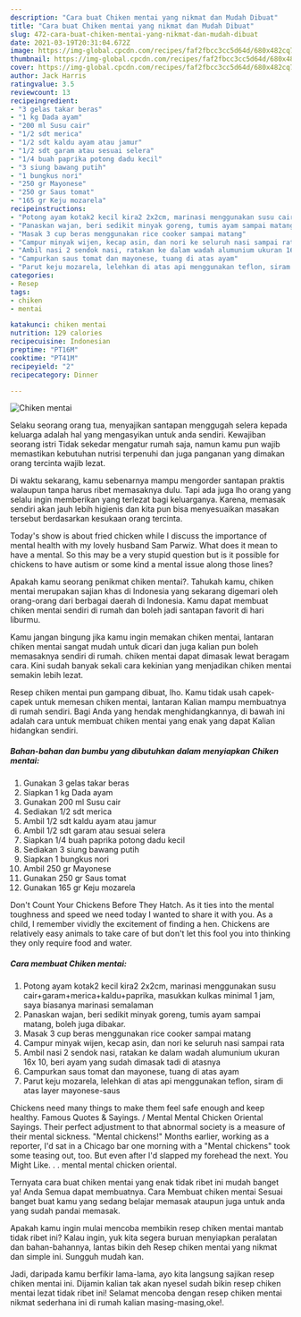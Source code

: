 ```yaml
---
description: "Cara buat Chiken mentai yang nikmat dan Mudah Dibuat"
title: "Cara buat Chiken mentai yang nikmat dan Mudah Dibuat"
slug: 472-cara-buat-chiken-mentai-yang-nikmat-dan-mudah-dibuat
date: 2021-03-19T20:31:04.672Z
image: https://img-global.cpcdn.com/recipes/faf2fbcc3cc5d64d/680x482cq70/chiken-mentai-foto-resep-utama.jpg
thumbnail: https://img-global.cpcdn.com/recipes/faf2fbcc3cc5d64d/680x482cq70/chiken-mentai-foto-resep-utama.jpg
cover: https://img-global.cpcdn.com/recipes/faf2fbcc3cc5d64d/680x482cq70/chiken-mentai-foto-resep-utama.jpg
author: Jack Harris
ratingvalue: 3.5
reviewcount: 13
recipeingredient:
- "3 gelas takar beras"
- "1 kg Dada ayam"
- "200 ml Susu cair"
- "1/2 sdt merica"
- "1/2 sdt kaldu ayam atau jamur"
- "1/2 sdt garam atau sesuai selera"
- "1/4 buah paprika potong dadu kecil"
- "3 siung bawang putih"
- "1 bungkus nori"
- "250 gr Mayonese"
- "250 gr Saus tomat"
- "165 gr Keju mozarela"
recipeinstructions:
- "Potong ayam kotak2 kecil kira2 2x2cm, marinasi menggunakan susu cair+garam+merica+kaldu+paprika, masukkan kulkas minimal 1 jam, saya biasanya marinasi semalaman"
- "Panaskan wajan, beri sedikit minyak goreng, tumis ayam sampai matang, boleh juga dibakar."
- "Masak 3 cup beras menggunakan rice cooker sampai matang"
- "Campur minyak wijen, kecap asin, dan nori ke seluruh nasi sampai rata"
- "Ambil nasi 2 sendok nasi, ratakan ke dalam wadah alumunium ukuran 16x 10, beri ayam yang sudah dimasak tadi di atasnya"
- "Campurkan saus tomat dan mayonese, tuang di atas ayam"
- "Parut keju mozarela, lelehkan di atas api menggunakan teflon, siram di atas layer mayonese-saus"
categories:
- Resep
tags:
- chiken
- mentai

katakunci: chiken mentai 
nutrition: 129 calories
recipecuisine: Indonesian
preptime: "PT16M"
cooktime: "PT41M"
recipeyield: "2"
recipecategory: Dinner

---
```



![Chiken mentai](https://img-global.cpcdn.com/recipes/faf2fbcc3cc5d64d/680x482cq70/chiken-mentai-foto-resep-utama.jpg)

Selaku seorang orang tua, menyajikan santapan menggugah selera kepada keluarga adalah hal yang mengasyikan untuk anda sendiri. Kewajiban seorang istri Tidak sekedar mengatur rumah saja, namun kamu pun wajib memastikan kebutuhan nutrisi terpenuhi dan juga panganan yang dimakan orang tercinta wajib lezat.

Di waktu  sekarang, kamu sebenarnya mampu mengorder santapan praktis walaupun tanpa harus ribet memasaknya dulu. Tapi ada juga lho orang yang selalu ingin memberikan yang terlezat bagi keluarganya. Karena, memasak sendiri akan jauh lebih higienis dan kita pun bisa menyesuaikan masakan tersebut berdasarkan kesukaan orang tercinta. 

Today&#39;s show is about fried chicken while I discuss the importance of mental health with my lovely husband Sam Parwiz. What does it mean to have a mental. So this may be a very stupid question but is it possible for chickens to have autism or some kind a mental issue along those lines?

Apakah kamu seorang penikmat chiken mentai?. Tahukah kamu, chiken mentai merupakan sajian khas di Indonesia yang sekarang digemari oleh orang-orang dari berbagai daerah di Indonesia. Kamu dapat membuat chiken mentai sendiri di rumah dan boleh jadi santapan favorit di hari liburmu.

Kamu jangan bingung jika kamu ingin memakan chiken mentai, lantaran chiken mentai sangat mudah untuk dicari dan juga kalian pun boleh memasaknya sendiri di rumah. chiken mentai dapat dimasak lewat beragam cara. Kini sudah banyak sekali cara kekinian yang menjadikan chiken mentai semakin lebih lezat.

Resep chiken mentai pun gampang dibuat, lho. Kamu tidak usah capek-capek untuk memesan chiken mentai, lantaran Kalian mampu membuatnya di rumah sendiri. Bagi Anda yang hendak menghidangkannya, di bawah ini adalah cara untuk membuat chiken mentai yang enak yang dapat Kalian hidangkan sendiri.

<!--inarticleads1-->

##### Bahan-bahan dan bumbu yang dibutuhkan dalam menyiapkan Chiken mentai:

1. Gunakan 3 gelas takar beras
1. Siapkan 1 kg Dada ayam
1. Gunakan 200 ml Susu cair
1. Sediakan 1/2 sdt merica
1. Ambil 1/2 sdt kaldu ayam atau jamur
1. Ambil 1/2 sdt garam atau sesuai selera
1. Siapkan 1/4 buah paprika potong dadu kecil
1. Sediakan 3 siung bawang putih
1. Siapkan 1 bungkus nori
1. Ambil 250 gr Mayonese
1. Gunakan 250 gr Saus tomat
1. Gunakan 165 gr Keju mozarela


Don&#39;t Count Your Chickens Before They Hatch. As it ties into the mental toughness and speed we need today I wanted to share it with you. As a child, I remember vividly the excitement of finding a hen. Chickens are relatively easy animals to take care of but don&#39;t let this fool you into thinking they only require food and water. 

<!--inarticleads2-->

##### Cara membuat Chiken mentai:

1. Potong ayam kotak2 kecil kira2 2x2cm, marinasi menggunakan susu cair+garam+merica+kaldu+paprika, masukkan kulkas minimal 1 jam, saya biasanya marinasi semalaman
1. Panaskan wajan, beri sedikit minyak goreng, tumis ayam sampai matang, boleh juga dibakar.
1. Masak 3 cup beras menggunakan rice cooker sampai matang
1. Campur minyak wijen, kecap asin, dan nori ke seluruh nasi sampai rata
1. Ambil nasi 2 sendok nasi, ratakan ke dalam wadah alumunium ukuran 16x 10, beri ayam yang sudah dimasak tadi di atasnya
1. Campurkan saus tomat dan mayonese, tuang di atas ayam
1. Parut keju mozarela, lelehkan di atas api menggunakan teflon, siram di atas layer mayonese-saus


Chickens need many things to make them feel safe enough and keep healthy. Famous Quotes &amp; Sayings. / Mental Mental Chicken Oriental Sayings. Their perfect adjustment to that abnormal society is a measure of their mental sickness. &#34;Mental chickens!&#34; Months earlier, working as a reporter, I&#39;d sat in a Chicago bar one morning with a &#34;Mental chickens&#34; took some teasing out, too. But even after I&#39;d slapped my forehead the next. You Might Like. . . mental mental chicken oriental. 

Ternyata cara buat chiken mentai yang enak tidak ribet ini mudah banget ya! Anda Semua dapat membuatnya. Cara Membuat chiken mentai Sesuai banget buat kamu yang sedang belajar memasak ataupun juga untuk anda yang sudah pandai memasak.

Apakah kamu ingin mulai mencoba membikin resep chiken mentai mantab tidak ribet ini? Kalau ingin, yuk kita segera buruan menyiapkan peralatan dan bahan-bahannya, lantas bikin deh Resep chiken mentai yang nikmat dan simple ini. Sungguh mudah kan. 

Jadi, daripada kamu berfikir lama-lama, ayo kita langsung sajikan resep chiken mentai ini. Dijamin kalian tak akan nyesel sudah bikin resep chiken mentai lezat tidak ribet ini! Selamat mencoba dengan resep chiken mentai nikmat sederhana ini di rumah kalian masing-masing,oke!.

